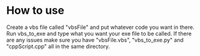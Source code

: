 # How to use
Create a vbs file called "vbsFile" and put whatever code you want in there.
Run vbs_to_exe and type what you want your exe file to be called.
If there are any issues make sure you have "vbsFile.vbs", "vbs_to_exe.py" and "cppScript.cpp" all in the same directory.

